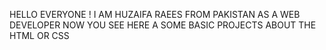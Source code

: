 HELLO EVERYONE !
I AM HUZAIFA RAEES FROM PAKISTAN AS A WEB DEVELOPER NOW YOU SEE HERE A SOME BASIC PROJECTS ABOUT THE HTML OR CSS 
